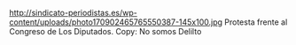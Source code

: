 http://sindicato-periodistas.es/wp-content/uploads/photo170902465765550387-145x100.jpg
Protesta frente al Congreso de Los Diputados. Copy: No somos Delilto
